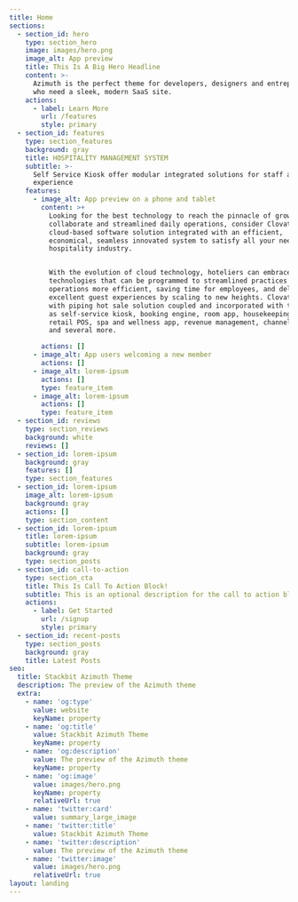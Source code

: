 ```yaml
---
title: Home
sections:
  - section_id: hero
    type: section_hero
    image: images/hero.png
    image_alt: App preview
    title: This Is A Big Hero Headline
    content: >-
      Azimuth is the perfect theme for developers, designers and entrepreneurs
      who need a sleek, modern SaaS site.
    actions:
      - label: Learn More
        url: /features
        style: primary
  - section_id: features
    type: section_features
    background: gray
    title: HOSPITALITY MANAGEMENT SYSTEM
    subtitle: >-
      Self Service Kiosk offer modular integrated solutions for staff and guest
      experience
    features:
      - image_alt: App preview on a phone and tablet
        content: >+
          Looking for the best technology to reach the pinnacle of growth to
          collaborate and streamlined daily operations, consider Clovatel, a
          cloud-based software solution integrated with an efficient,
          economical, seamless innovated system to satisfy all your needs in the
          hospitality industry.


          With the evolution of cloud technology, hoteliers can embrace
          technologies that can be programmed to streamlined practices making
          operations more efficient, saving time for employees, and delivering
          excellent guest experiences by scaling to new heights. Clovatel comes
          with piping hot sale solution coupled and incorporated with tools such
          as self-service kiosk, booking engine, room app, housekeeping appends
          retail POS, spa and wellness app, revenue management, channel manager
          and several more.

        actions: []
      - image_alt: App users welcoming a new member
        actions: []
      - image_alt: lorem-ipsum
        actions: []
        type: feature_item
      - image_alt: lorem-ipsum
        actions: []
        type: feature_item
  - section_id: reviews
    type: section_reviews
    background: white
    reviews: []
  - section_id: lorem-ipsum
    background: gray
    features: []
    type: section_features
  - section_id: lorem-ipsum
    image_alt: lorem-ipsum
    background: gray
    actions: []
    type: section_content
  - section_id: lorem-ipsum
    title: lorem-ipsum
    subtitle: lorem-ipsum
    background: gray
    type: section_posts
  - section_id: call-to-action
    type: section_cta
    title: This Is Call To Action Block!
    subtitle: This is an optional description for the call to action block.
    actions:
      - label: Get Started
        url: /signup
        style: primary
  - section_id: recent-posts
    type: section_posts
    background: gray
    title: Latest Posts
seo:
  title: Stackbit Azimuth Theme
  description: The preview of the Azimuth theme
  extra:
    - name: 'og:type'
      value: website
      keyName: property
    - name: 'og:title'
      value: Stackbit Azimuth Theme
      keyName: property
    - name: 'og:description'
      value: The preview of the Azimuth theme
      keyName: property
    - name: 'og:image'
      value: images/hero.png
      keyName: property
      relativeUrl: true
    - name: 'twitter:card'
      value: summary_large_image
    - name: 'twitter:title'
      value: Stackbit Azimuth Theme
    - name: 'twitter:description'
      value: The preview of the Azimuth theme
    - name: 'twitter:image'
      value: images/hero.png
      relativeUrl: true
layout: landing
---
```

